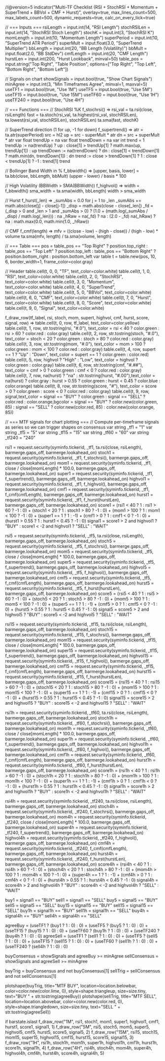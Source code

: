 //@version=5
indicator("Multi-TF Checklist (RSI + StochRSI + Momentum + SuperTrend + BBVol + CMF + Hurst)", overlay=true, max_lines_count=500, max_labels_count=500, dynamic_requests=true, calc_on_every_tick=true)

// === Inputs ===
rsiLength    = input.int(14, "RSI Length")
stochRSILen  = input.int(14, "StochRSI Stoch Length")
stochK       = input.int(3, "StochRSI K")
momLength    = input.int(10, "Momentum Length")
superPeriod  = input.int(10, "SuperTrend ATR Period")
superMult    = input.float(3.0, "SuperTrend Multiplier")
bbLength     = input.int(20, "BB Length (Volatility)")
bbMult       = input.float(2.0, "BB StdDev")
cmfLength    = input.int(20, "CMF Length")
hurstLen     = input.int(200, "Hurst Lookback", minval=50)
table_pos    = input.string("Top Right", "Table Position", options=["Top Right", "Top Left", "Bottom Right", "Bottom Left"])

// Signals on chart
showSignals  = input.bool(true, "Show Chart Signals")
minAgree     = input.int(3, "Min Timeframes Agree", minval=1, maxval=5)
useTF1       = input.bool(true, "Use 1M")
useTF5       = input.bool(true, "Use 5M")
useTF15      = input.bool(true, "Use 15M")
useTF60      = input.bool(true, "Use 1H")
useTF240     = input.bool(true, "Use 4H")

// === Functions ===
// StochRSI %K
f_stochrsi() =>
    rsi_val = ta.rsi(close, rsiLength)
    fast = ta.stoch(rsi_val, ta.highest(rsi_val, stochRSILen), ta.lowest(rsi_val, stochRSILen), stochRSILen)
    ta.sma(fast, stochK)

// SuperTrend direction (1 for up, -1 for down)
f_supertrend() =>
    atr = ta.atr(superPeriod)
    src = hl2
    up = src - superMult * atr
    dn = src + superMult * atr
    var float trendUp = na
    var float trendDown = na
    var int trend = 1
    trendUp := na(trendUp) ? up : close[1] > trendUp[1] ? math.max(up, trendUp[1]) : up
    trendDown := na(trendDown) ? dn : close[1] < trendDown[1] ? math.min(dn, trendDown[1]) : dn
    trend := close > trendDown[1] ? 1 : close < trendUp[1] ? -1 : trend[1]
    trend

// Bollinger Band Width in %
f_bbwidth() =>
    [upper, basis, lower] = ta.bb(close, bbLength, bbMult)
    (upper - lower) / basis * 100

// High Volatility (BBWidth > SMA(BBWidth))
f_highvol() =>
    width = f_bbwidth()
    sma_width = ta.sma(width, bbLength)
    width > sma_width

// Hurst
f_hurst(_len) =>
    _sumAbs = 0.0
    for j = 1 to _len
        _sumAbs += math.abs(close[j] - close[j-1])
    _disp = math.abs(close - close[_len])
    _fd   = (_disp > 0 and _len > 1 and _sumAbs > 0) ? (1.0 + (math.log(_sumAbs / _disp) / math.log(_len))) : na
    _hRaw = na(_fd) ? na : (2.0 - _fd)
    na(_hRaw) ? na : math.max(0.0, math.min(1.0, _hRaw))

// CMF
f_cmf(length) =>
    mfv = ((close - low) - (high - close)) / (high - low) * volume
    ta.sma(mfv, length) / ta.sma(volume, length)

// === Table ===
pos = table_pos == "Top Right" ? position.top_right : table_pos == "Top Left" ? position.top_left : table_pos == "Bottom Right" ? position.bottom_right : position.bottom_left
var table t = table.new(pos, 10, 6, border_width=1, frame_color=color.gray)

// Header
table.cell(t, 0, 0, "TF", text_color=color.white)
table.cell(t, 1, 0, "RSI", text_color=color.white)
table.cell(t, 2, 0, "StochRSI", text_color=color.white)
table.cell(t, 3, 0, "Momentum", text_color=color.white)
table.cell(t, 4, 0, "SuperTrend", text_color=color.white)
table.cell(t, 5, 0, "BBVol", text_color=color.white)
table.cell(t, 6, 0, "CMF", text_color=color.white)
table.cell(t, 7, 0, "Hurst", text_color=color.white)
table.cell(t, 8, 0, "Score", text_color=color.white)
table.cell(t, 9, 0, "Signal", text_color=color.white)

f_draw_row(tf_label, rsi, stoch, mom, supert, highvol, cmf, hurst, score, signal, row) =>
    table.cell(t, 0, row, tf_label, text_color=color.yellow)
    table.cell(t, 1, row, str.tostring(rsi, "#.0"), text_color = rsi < 40 ? color.green : rsi > 60 ? color.red : color.gray)
    table.cell(t, 2, row, str.tostring(stoch, "#.0"), text_color = stoch < 20 ? color.green : stoch > 80 ? color.red : color.gray)
    table.cell(t, 3, row, str.tostring(mom, "#.0"), text_color = mom > 100 ? color.green : mom < 100 ? color.red : color.gray)
    table.cell(t, 4, row, supert == 1 ? "Up" : "Down", text_color = supert == 1 ? color.green : color.red)
    table.cell(t, 5, row, highvol ? "High" : "Low", text_color = highvol ? color.green : color.gray)
    table.cell(t, 6, row, str.tostring(cmf, "#.##"), text_color = cmf > 0 ? color.green : cmf < 0 ? color.red : color.gray)
    table.cell(t, 7, row, na(hurst) ? "na" : str.tostring(hurst, "#.00"),text_color = na(hurst) ? color.gray : hurst > 0.55 ? color.green : hurst < 0.45 ? color.blue : color.orange)
    table.cell(t, 8, row, str.tostring(score, "#"), text_color = score > 0 ? color.green : score < 0 ? color.red : color.gray)
    table.cell(t, 9, row, signal,text_color = signal == "BUY" ? color.green : signal == "SELL" ? color.red : color.orange,bgcolor    = signal == "BUY" ? color.new(color.green, 85) : signal == "SELL" ? color.new(color.red, 85) : color.new(color.orange, 85))

// === MTF signals for chart plotting ===
// Compute per-timeframe signals as series so we can trigger shapes on consensus
var string _tf1 = "1"
var string _tf5 = "5"
var string _tf15 = "15"
var string _tf60 = "60"
var string _tf240 = "240"

rsi1     = request.security(syminfo.tickerid, _tf1, ta.rsi(close, rsiLength), barmerge.gaps_off, barmerge.lookahead_on)
stoch1   = request.security(syminfo.tickerid, _tf1, f_stochrsi(), barmerge.gaps_off, barmerge.lookahead_on)
mom1     = request.security(syminfo.tickerid, _tf1, close / close[momLength] * 100.0, barmerge.gaps_off, barmerge.lookahead_on)
super1   = request.security(syminfo.tickerid, _tf1, f_supertrend(), barmerge.gaps_off, barmerge.lookahead_on)
highvol1 = request.security(syminfo.tickerid, _tf1, f_highvol(), barmerge.gaps_off, barmerge.lookahead_on)
cmf1     = request.security(syminfo.tickerid, _tf1, f_cmf(cmfLength), barmerge.gaps_off, barmerge.lookahead_on)
hurst1   = request.security(syminfo.tickerid, _tf1, f_hurst(hurstLen), barmerge.gaps_off, barmerge.lookahead_on)
score1   = (rsi1 < 40 ? 1 : rsi1 > 60 ? -1 : 0) + (stoch1 < 20 ? 1 : stoch1 > 80 ? -1 : 0) + (mom1 > 100 ? 1 : mom1 < 100 ? -1 : 0) + (super1 == 1 ? 1 : -1) + (cmf1 > 0 ? 1 : cmf1 < 0 ? -1 : 0) + (hurst1 > 0.55 ? 1 : hurst1 < 0.45 ? -1 : 0)
signal1  = score1 > 2 and highvol1 ? "BUY" : score1 < -2 and highvol1 ? "SELL" : "WAIT"

rsi5     = request.security(syminfo.tickerid, _tf5, ta.rsi(close, rsiLength), barmerge.gaps_off, barmerge.lookahead_on)
stoch5   = request.security(syminfo.tickerid, _tf5, f_stochrsi(), barmerge.gaps_off, barmerge.lookahead_on)
mom5     = request.security(syminfo.tickerid, _tf5, close / close[momLength] * 100.0, barmerge.gaps_off, barmerge.lookahead_on)
super5   = request.security(syminfo.tickerid, _tf5, f_supertrend(), barmerge.gaps_off, barmerge.lookahead_on)
highvol5 = request.security(syminfo.tickerid, _tf5, f_highvol(), barmerge.gaps_off, barmerge.lookahead_on)
cmf5     = request.security(syminfo.tickerid, _tf5, f_cmf(cmfLength), barmerge.gaps_off, barmerge.lookahead_on)
hurst5   = request.security(syminfo.tickerid, _tf5, f_hurst(hurstLen), barmerge.gaps_off, barmerge.lookahead_on)
score5   = (rsi5 < 40 ? 1 : rsi5 > 60 ? -1 : 0) + (stoch5 < 20 ? 1 : stoch5 > 80 ? -1 : 0) + (mom5 > 100 ? 1 : mom5 < 100 ? -1 : 0) + (super5 == 1 ? 1 : -1) + (cmf5 > 0 ? 1 : cmf5 < 0 ? -1 : 0) + (hurst5 > 0.55 ? 1 : hurst5 < 0.45 ? -1 : 0)
signal5  = score5 > 2 and highvol5 ? "BUY" : score5 < -2 and highvol5 ? "SELL" : "WAIT"

rsi15     = request.security(syminfo.tickerid, _tf15, ta.rsi(close, rsiLength), barmerge.gaps_off, barmerge.lookahead_on)
stoch15   = request.security(syminfo.tickerid, _tf15, f_stochrsi(), barmerge.gaps_off, barmerge.lookahead_on)
mom15     = request.security(syminfo.tickerid, _tf15, close / close[momLength] * 100.0, barmerge.gaps_off, barmerge.lookahead_on)
super15   = request.security(syminfo.tickerid, _tf15, f_supertrend(), barmerge.gaps_off, barmerge.lookahead_on)
highvol15 = request.security(syminfo.tickerid, _tf15, f_highvol(), barmerge.gaps_off, barmerge.lookahead_on)
cmf15     = request.security(syminfo.tickerid, _tf15, f_cmf(cmfLength), barmerge.gaps_off, barmerge.lookahead_on)
hurst15   = request.security(syminfo.tickerid, _tf15, f_hurst(hurstLen), barmerge.gaps_off, barmerge.lookahead_on)
score15   = (rsi15 < 40 ? 1 : rsi15 > 60 ? -1 : 0) + (stoch15 < 20 ? 1 : stoch15 > 80 ? -1 : 0) + (mom15 > 100 ? 1 : mom15 < 100 ? -1 : 0) + (super15 == 1 ? 1 : -1) + (cmf15 > 0 ? 1 : cmf15 < 0 ? -1 : 0) + (hurst15 > 0.55 ? 1 : hurst15 < 0.45 ? -1 : 0)
signal15  = score15 > 2 and highvol15 ? "BUY" : score15 < -2 and highvol15 ? "SELL" : "WAIT"

rsi1h     = request.security(syminfo.tickerid, _tf60, ta.rsi(close, rsiLength), barmerge.gaps_off, barmerge.lookahead_on)
stoch1h   = request.security(syminfo.tickerid, _tf60, f_stochrsi(), barmerge.gaps_off, barmerge.lookahead_on)
mom1h     = request.security(syminfo.tickerid, _tf60, close / close[momLength] * 100.0, barmerge.gaps_off, barmerge.lookahead_on)
super1h   = request.security(syminfo.tickerid, _tf60, f_supertrend(), barmerge.gaps_off, barmerge.lookahead_on)
highvol1h = request.security(syminfo.tickerid, _tf60, f_highvol(), barmerge.gaps_off, barmerge.lookahead_on)
cmf1h     = request.security(syminfo.tickerid, _tf60, f_cmf(cmfLength), barmerge.gaps_off, barmerge.lookahead_on)
hurst1h   = request.security(syminfo.tickerid, _tf60, f_hurst(hurstLen), barmerge.gaps_off, barmerge.lookahead_on)
score1h   = (rsi1h < 40 ? 1 : rsi1h > 60 ? -1 : 0) + (stoch1h < 20 ? 1 : stoch1h > 80 ? -1 : 0) + (mom1h > 100 ? 1 : mom1h < 100 ? -1 : 0) + (super1h == 1 ? 1 : -1) + (cmf1h > 0 ? 1 : cmf1h < 0 ? -1 : 0) + (hurst1h > 0.55 ? 1 : hurst1h < 0.45 ? -1 : 0)
signal1h  = score1h > 2 and highvol1h ? "BUY" : score1h < -2 and highvol1h ? "SELL" : "WAIT"

rsi4h     = request.security(syminfo.tickerid, _tf240, ta.rsi(close, rsiLength), barmerge.gaps_off, barmerge.lookahead_on)
stoch4h   = request.security(syminfo.tickerid, _tf240, f_stochrsi(), barmerge.gaps_off, barmerge.lookahead_on)
mom4h     = request.security(syminfo.tickerid, _tf240, close / close[momLength] * 100.0, barmerge.gaps_off, barmerge.lookahead_on)
super4h   = request.security(syminfo.tickerid, _tf240, f_supertrend(), barmerge.gaps_off, barmerge.lookahead_on)
highvol4h = request.security(syminfo.tickerid, _tf240, f_highvol(), barmerge.gaps_off, barmerge.lookahead_on)
cmf4h     = request.security(syminfo.tickerid, _tf240, f_cmf(cmfLength), barmerge.gaps_off, barmerge.lookahead_on)
hurst4h   = request.security(syminfo.tickerid, _tf240, f_hurst(hurstLen), barmerge.gaps_off, barmerge.lookahead_on)
score4h   = (rsi4h < 40 ? 1 : rsi4h > 60 ? -1 : 0) + (stoch4h < 20 ? 1 : stoch4h > 80 ? -1 : 0) + (mom4h > 100 ? 1 : mom4h < 100 ? -1 : 0) + (super4h == 1 ? 1 : -1) + (cmf4h > 0 ? 1 : cmf4h < 0 ? -1 : 0) + (hurst4h > 0.55 ? 1 : hurst4h < 0.45 ? -1 : 0)
signal4h  = score4h > 2 and highvol4h ? "BUY" : score4h < -2 and highvol4h ? "SELL" : "WAIT"

buy1 = signal1 == "BUY"
sell1 = signal1 == "SELL"
buy5 = signal5 == "BUY"
sell5 = signal5 == "SELL"
buy15 = signal15 == "BUY"
sell15 = signal15 == "SELL"
buy1h = signal1h == "BUY"
sell1h = signal1h == "SELL"
buy4h = signal4h == "BUY"
sell4h = signal4h == "SELL"

agreeBuy = (useTF1 ? (buy1 ? 1 : 0) : 0) + (useTF5 ? (buy5 ? 1 : 0) : 0) + (useTF15 ? (buy15 ? 1 : 0) : 0) + (useTF60 ? (buy1h ? 1 : 0) : 0) + (useTF240 ? (buy4h ? 1 : 0) : 0)
agreeSell = (useTF1 ? (sell1 ? 1 : 0) : 0) + (useTF5 ? (sell5 ? 1 : 0) : 0) + (useTF15 ? (sell15 ? 1 : 0) : 0) + (useTF60 ? (sell1h ? 1 : 0) : 0) + (useTF240 ? (sell4h ? 1 : 0) : 0)

buyConsensus = showSignals and agreeBuy >= minAgree
sellConsensus = showSignals and agreeSell >= minAgree

buyTrig = buyConsensus and not buyConsensus[1]
sellTrig = sellConsensus and not sellConsensus[1]

plotshape(buyTrig, title="MTF BUY", location=location.belowbar, color=color.new(color.lime, 0), style=shape.triangleup, size=size.tiny, text="BUY " + str.tostring(agreeBuy))
plotshape(sellTrig, title="MTF SELL", location=location.abovebar, color=color.new(color.red, 0), style=shape.triangledown, size=size.tiny, text="SELL " + str.tostring(agreeSell))

if barstate.islast
    f_draw_row("1M", rsi1, stoch1, mom1, super1, highvol1, cmf1, hurst1, score1, signal1, 1)
    f_draw_row("5M", rsi5, stoch5, mom5, super5, highvol5, cmf5, hurst5, score5, signal5, 2)
    f_draw_row("15M", rsi15, stoch15, mom15, super15, highvol15, cmf15, hurst15, score15, signal15, 3)
    f_draw_row("1H", rsi1h, stoch1h, mom1h, super1h, highvol1h, cmf1h, hurst1h, score1h, signal1h, 4)
    f_draw_row("4H", rsi4h, stoch4h, mom4h, super4h, highvol4h, cmf4h, hurst4h, score4h, signal4h, 5)
